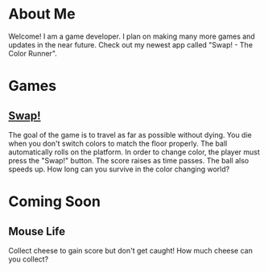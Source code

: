 # About Me
  Welcome! I am a game developer. I plan on making many more games and updates in the near future. Check out my newest app called "Swap! - The Color Runner".
# Games
## [Swap!](http://www.ebaad.ml/swap)
  The goal of the game is to travel as far as possible without dying. You die when you don't switch colors to match the floor properly. The ball automatically rolls on the platform. In order to change color, the player must press the "Swap!" button. The score raises as time passes. The ball also speeds up. How long can you survive in the color changing world?
# Coming Soon
## Mouse Life
  Collect cheese to gain score but don't get caught! How much cheese can you collect?

